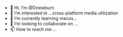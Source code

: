 - 👋 Hi, I’m @Dnewburn
- 👀 I’m interested in ...cross-platform media utilization
- 🌱 I’m currently learning macos...
- 💞️ I’m looking to collaborate on ...
- 📫 How to reach me ...

<!---
Dnewburn/Dnewburn is a ✨ special ✨ repository because its `README.md` (this file) appears on your GitHub profile.
You can click the Preview link to take a look at your changes.
--->
